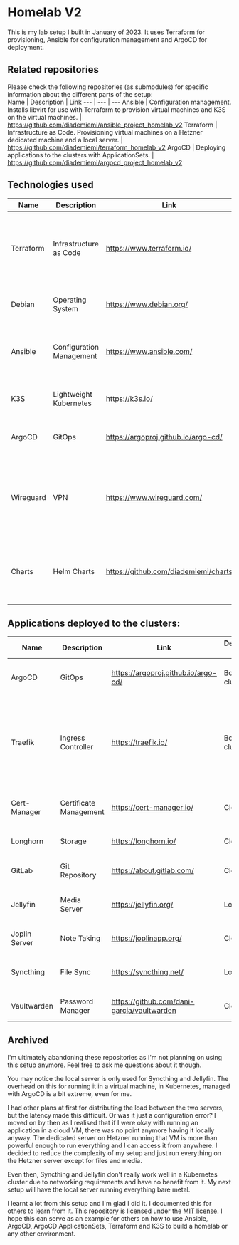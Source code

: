# Homelab V2
This is my lab setup I built in January of 2023. It uses Terraform for provisioning, Ansible for configuration management and ArgoCD for deployment.  

## Related repositories
Please check the following repositories (as submodules) for specific information about the different parts of the setup:  
Name | Description | Link
--- | --- | ---
Ansible | Configuration management. Installs libvirt for use with Terraform to provision virtual machines and K3S on the virtual machines. | https://github.com/diademiemi/ansible_project_homelab_v2
Terraform | Infrastructure as Code. Provisioning virtual machines on a Hetzner dedicated machine and a local server. | https://github.com/diademiemi/terraform_homelab_v2
ArgoCD | Deploying applications to the clusters with ApplicationSets. | https://github.com/diademiemi/argocd_project_homelab_v2  
## Technologies used

Name | Description | Link | Used for
--- | --- | --- | ---
Terraform | Infrastructure as Code | https://www.terraform.io/ | Provisioning virtual machine on a Hetzner dedicated machine and a local server
Debian | Operating System | https://www.debian.org/ | Operating system for the virtual machines
Ansible | Configuration Management | https://www.ansible.com/ | Configuring the virtual machines and installing K3S
K3S | Lightweight Kubernetes | https://k3s.io/ | Running two single-node clusters
ArgoCD | GitOps | https://argoproj.github.io/argo-cd/ | Deploying applications to the clusters
Wireguard | VPN | https://www.wireguard.com/ | Connecting the remote server to the local network to reverse proxy traffic to local apps
Charts | Helm Charts | https://github.com/diademiemi/charts | My personal Helm charts for applications deployed to the clusters
## Applications deployed to the clusters:
Name | Description | Link | Deployed on | Used for
--- | --- | --- | --- | ---
ArgoCD | GitOps | https://argoproj.github.io/argo-cd/ | Both clusters | Deploying applications to the clusters
Traefik | Ingress Controller | https://traefik.io/ | Both clusters | Ingress for all applications. It is exposed to the internet on port 80 and 443 on the Hetzner hosted VM
Cert-Manager | Certificate Management | https://cert-manager.io/ | Cloud | Issuing certificates for all applications
Longhorn | Storage | https://longhorn.io/ | Cloud | Storage for all applications
GitLab | Git Repository | https://about.gitlab.com/ | Cloud | Git mirror of my GitHub repositories
Jellyfin | Media Server | https://jellyfin.org/ | Local | Media server for my local network
Joplin Server | Note Taking | https://joplinapp.org/ | Cloud | Sync for Joplin on my devices
Syncthing | File Sync | https://syncthing.net/ | Local | Sync for my local files between all my devices
Vaultwarden | Password Manager | https://github.com/dani-garcia/vaultwarden | Cloud | Password manager for my devices

## Archived
I'm ultimately abandoning these repositories as I'm not planning on using this setup anymore. Feel free to ask me questions about it though.  

You may notice the local server is only used for Syncthing and Jellyfin. The overhead on this for running it in a virtual machine, in Kubernetes, managed with ArgoCD is a bit extreme, even for me.  

I had other plans at first for distributing the load between the two servers, but the latency made this difficult. Or was it just a configuration error? I moved on by then as I realised that if I were okay with running an application in a cloud VM, there was no point anymore having it locally anyway. The dedicated server on Hetzner running that VM is more than powerful enough to run everything and I can access it from anywhere. I decided to reduce the complexity of my setup and just run everything on the Hetzner server except for files and media.  

Even then, Syncthing and Jellyfin don't really work well in a Kubernetes cluster due to networking requirements and have no benefit from it. My next setup will have the local server running everything bare metal.  

I learnt a lot from this setup and I'm glad I did it. I documented this for others to learn from it. This repository is licensed under the [MIT license](LICENSE). I hope this can serve as an example for others on how to use Ansible, ArgoCD, ArgoCD ApplicationSets, Terraform and K3S to build a homelab or any other environment.  
